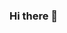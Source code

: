 ### Hi there 👋

<!--
**heenahusain96/heenahusain96** is a ✨ _special_ ✨ repository because its `README.md` (this file) appears on your GitHub profile.

Here are some ideas to get you started:

- 🔭 I’m currently working on mylibrary which is a platform for people to discuss and share information about books.
